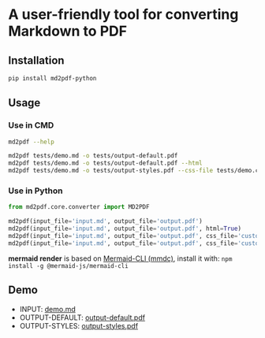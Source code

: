 # A user-friendly tool for converting Markdown to PDF

## Installation

```bash
pip install md2pdf-python
```

## Usage

### Use in CMD

```bash
md2pdf --help

md2pdf tests/demo.md -o tests/output-default.pdf
md2pdf tests/demo.md -o tests/output-default.pdf --html
md2pdf tests/demo.md -o tests/output-styles.pdf --css-file tests/demo.css --mermaid-config tests/demo.json
```

### Use in Python

```python
from md2pdf.core.converter import MD2PDF

md2pdf(input_file='input.md', output_file='output.pdf')
md2pdf(input_file='input.md', output_file='output.pdf', html=True)
md2pdf(input_file='input.md', output_file='output.pdf', css_file='custom.css')
md2pdf(input_file='input.md', output_file='output.pdf', css_file='custom.css', mermaid_config='custom-config.json')
```


**mermaid render** is based on [Mermaid-CLI (mmdc)](https://www.npmjs.com/package/@mermaid-js/mermaid-cli), install it with:
`npm install -g @mermaid-js/mermaid-cli`

## Demo
- INPUT: [demo.md](https://suqingdong.github.io/md2pdf/tests/demo.md)
- OUTPUT-DEFAULT: [output-default.pdf](https://suqingdong.github.io/md2pdf/tests/output-default.pdf)
- OUTPUT-STYLES: [output-styles.pdf](https://suqingdong.github.io/md2pdf/tests/output-styles.pdf)
